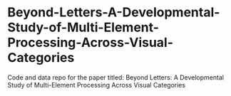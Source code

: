# Beyond-Letters-A-Developmental-Study-of-Multi-Element-Processing-Across-Visual-Categories
Code and data repo for the paper titled: Beyond Letters: A Developmental Study of Multi-Element Processing Across Visual Categories

